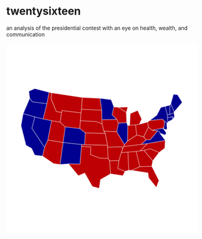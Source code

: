 # twentysixteen
an analysis of the presidential contest with an eye on health, wealth, and communication

![](viz/logo.png)